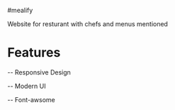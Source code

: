 #mealify

Website for resturant with chefs and menus mentioned

# Features 

-- Responsive Design


-- Modern UI 


-- Font-awsome
